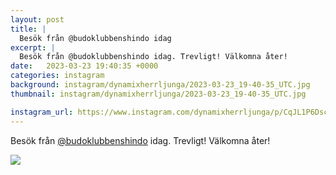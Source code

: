 ```yaml
---
layout: post
title: |
  Besök från @budoklubbenshindo idag
excerpt: |
  Besök från @budoklubbenshindo idag. Trevligt! Välkomna åter!
date:   2023-03-23 19:40:35 +0000
categories: instagram
background: instagram/dynamixherrljunga/2023-03-23_19-40-35_UTC.jpg
thumbnail: instagram/dynamixherrljunga/2023-03-23_19-40-35_UTC.jpg

instagram_url: https://www.instagram.com/dynamixherrljunga/p/CqJL1P6Dscf
---
```

Besök från [@budoklubbenshindo](https://www.instagram.com/budoklubbenshindo/) idag. Trevligt! Välkomna åter!



<img src='{{ site.baseurl }}/instagram/dynamixherrljunga/2023-03-23_19-40-35_UTC.jpg' class='img-fluid' />

